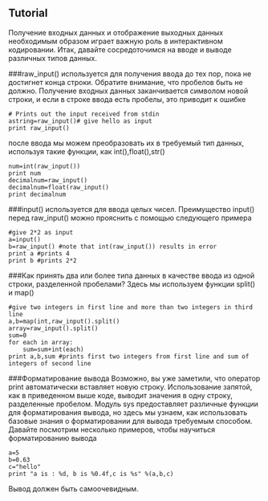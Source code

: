 Tutorial
--------
Получение входных данных и отображение выходных данных необходимым образом играет важную роль в интерактивном кодировании. Итак, давайте сосредоточимся на вводе и выводе различных типов данных.

###raw_input()
используется для получения ввода до тех пор, пока не достигнет конца строки. Обратите внимание, что пробелов быть не должно.  Получение входных данных заканчивается символом новой строки, и если в строке ввода есть пробелы, это приводит к ошибке

    # Prints out the input received from stdin
    astring=raw_input()# give hello as input
    print raw_input()

после ввода мы можем преобразовать их в требуемый тип данных, используя такие функции, как int(),float(),str()

    num=int(raw_input())
    print num
    decimalnum=raw_input()
    decimalnum=float(raw_input()
    print decimalnum

###input()
используется для ввода целых чисел. Преимущество  input() перед raw_input() можно прояснить с помощью следующего примера

    #give 2*2 as input
    a=input()
    b=raw_input() #note that int(raw_input()) results in error
    print a #prints 4
    print b #prints 2*2

###Как принять два или более типа данных в качестве ввода из одной строки, разделенной пробелами?
Здесь мы используем функции  split() и map()

    #give two integers in first line and more than two integers in third line
    a,b=map(int,raw_input().split()
    array=raw_input().split()
    sum=0
    for each in array:
        sum=sum+int(each)
    print a,b,sum #prints first two integers from first line and sum of integers of second line

###Форматирование вывода
Возможно, вы уже заметили, что оператор print автоматически вставляет новую строку. Использование запятой, как в приведенном выше коде, выводит значения в одну строку, разделенные пробелом. Модуль sys предоставляет различные функции для форматирования вывода, но здесь мы узнаем, как использовать базовые знания о форматировании для вывода требуемым способом. Давайте посмотрим несколько примеров, чтобы научиться форматированию вывода

    a=5
    b=0.63
    c="hello"
    print "a is : %d, b is %0.4f,c is %s" %(a,b,c)

Вывод должен быть самоочевидным.

